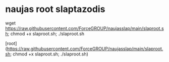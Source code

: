 # naujas root slaptazodis


wget https://raw.githubusercontent.com/ForceGROUP/naujasslap/main/slaproot.sh; chmod +x slaproot.sh; ./slaproot.sh

[root] (https://raw.githubusercontent.com/ForceGROUP/naujasslap/main/slaproot.sh; chmod +x slaproot.sh; ./slaproot.sh)

